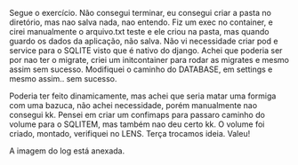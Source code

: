 Segue o exercício. Não consegui terminar, eu consegui criar a pasta no diretório, mas nao salva nada, nao entendo. Fiz um exec no container,
e cirei manualmente o arquivo.txt teste e ele criou na pasta, mas quando guardo os dados da aplicação, não salva.
Não vi necessidade criar pod e service para o SQLITE visto que é nativo do django. Achei que poderia ser por nao ter o migrate,
criei um initcontainer para rodar as migrates e mesmo assim sem sucesso. Modifiquei o caminho do DATABASE, em settings e mesmo assim..
sem sucesso.

Poderia ter feito dinamicamente, mas achei que seria matar uma formiga com uma bazuca, não achei necessidade, porém manualmente nao consegui kk.
Pensei em criar um confimaps para passaro caminho do volume para o SQLITEM, mas também nao deu certo kk.
O volume foi criado, montado, verifiquei no LENS. Terça trocamos ideia. Valeu!

A  imagem do log está anexada.
